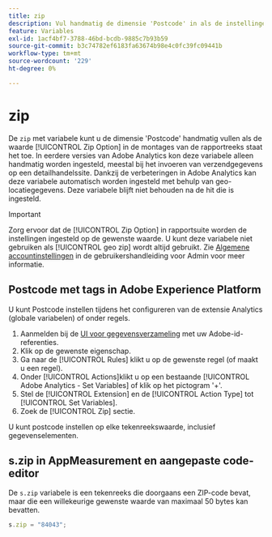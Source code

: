 ```yaml
---
title: zip
description: Vul handmatig de dimensie 'Postcode' in als de instellingen van de rapportsuite dit toestaan.
feature: Variables
exl-id: 1acf4bf7-3788-46bd-bcdb-9885c7b93b59
source-git-commit: b3c74782ef6183fa63674b98e4c0fc39fc09441b
workflow-type: tm+mt
source-wordcount: '229'
ht-degree: 0%

---
```


# zip

De `zip` met variabele kunt u de dimensie &#39;Postcode&#39; handmatig vullen als de waarde [!UICONTROL Zip Option] in de montages van de rapportreeks staat het toe. In eerdere versies van Adobe Analytics kon deze variabele alleen handmatig worden ingesteld, meestal bij het invoeren van verzendgegevens op een detailhandelssite. Dankzij de verbeteringen in Adobe Analytics kan deze variabele automatisch worden ingesteld met behulp van geo-locatiegegevens. Deze variabele blijft niet behouden na de hit die is ingesteld.

>[!IMPORTANT]
>
>Zorg ervoor dat de [!UICONTROL Zip Option] in rapportsuite worden de instellingen ingesteld op de gewenste waarde. U kunt deze variabele niet gebruiken als [!UICONTROL geo zip] wordt altijd gebruikt. Zie [Algemene accountinstellingen](/help/admin/admin/general-acct-settings-admin.md) in de gebruikershandleiding voor Admin voor meer informatie.

## Postcode met tags in Adobe Experience Platform

U kunt Postcode instellen tijdens het configureren van de extensie Analytics (globale variabelen) of onder regels.

1. Aanmelden bij de [UI voor gegevensverzameling](https://experience.adobe.com/data-collection) met uw Adobe-id-referenties.
2. Klik op de gewenste eigenschap.
3. Ga naar de [!UICONTROL Rules] klikt u op de gewenste regel (of maakt u een regel).
4. Onder [!UICONTROL Actions]klikt u op een bestaande [!UICONTROL Adobe Analytics - Set Variables] of klik op het pictogram &#39;+&#39;.
5. Stel de [!UICONTROL Extension] en de [!UICONTROL Action Type] tot [!UICONTROL Set Variables].
6. Zoek de [!UICONTROL Zip] sectie.

U kunt postcode instellen op elke tekenreekswaarde, inclusief gegevenselementen.

## s.zip in AppMeasurement en aangepaste code-editor

De `s.zip` variabele is een tekenreeks die doorgaans een ZIP-code bevat, maar die een willekeurige gewenste waarde van maximaal 50 bytes kan bevatten.

```js
s.zip = "84043";
```

